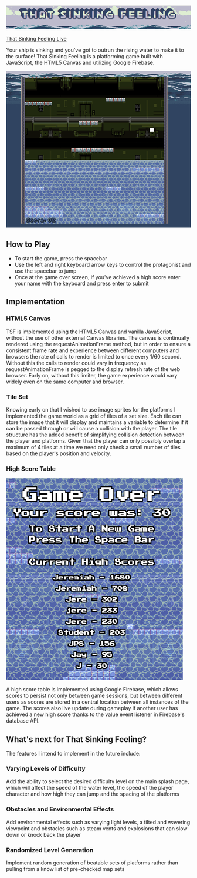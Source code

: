 ![alt text](https://raw.githubusercontent.com/jpshugrue/That-Sinking-Feeling/master/images/readme/title.png "That Sinking Feeling Logo")

[That Sinking Feeling Live](http://jpshugrue.com/That-Sinking-Feeling/)

Your ship is sinking and you've got to outrun the rising water to make it to the surface! That Sinking Feeling is a platforming game built with JavaScript, the HTML5 Canvas and utilizing Google Firebase.

![alt text](https://raw.githubusercontent.com/jpshugrue/That-Sinking-Feeling/master/images/readme/gameplay.png "That Sinking Feeling Gameplay")

## How to Play

- To start the game, press the spacebar
- Use the left and right keyboard arrow keys to control the protagonist and use the spacebar to jump
- Once at the game over screen, if you've achieved a high score enter your name with the keyboard and press enter to submit

## Implementation

### HTML5 Canvas
TSF is implemented using the HTML5 Canvas and vanilla JavaScript, without the use of other external Canvas libraries. The canvas is continually rendered using the requestAnimationFrame method, but in order to ensure a consistent frame rate and experience between different computers and browsers the rate of calls to render is limited to once every 1/60 second. Without this the calls to render could vary in frequency as requestAnimationFrame is pegged to the display refresh rate of the web browser. Early on, without this limiter, the game experience would vary widely even on the same computer and browser.

### Tile Set
Knowing early on that I wished to use image sprites for the platforms I implemented the game world as a grid of tiles of a set size. Each tile can store the image that it will display and maintains a variable to determine if it can be passed through or will cause a collision with the player. The tile structure has the added benefit of simplifying collision detection between the player and platforms. Given that the player can only possibly overlap a maximum of 4 tiles at a time we need only check a small number of tiles based on the player's position and velocity.

### High Score Table

![alt text](https://raw.githubusercontent.com/jpshugrue/That-Sinking-Feeling/master/images/readme/highscore.png "That Sinking Feeling Gameplay")

A high score table is implemented using Google Firebase, which allows scores to persist not only between game sessions, but between different users as scores are stored in a central location between all instances of the game. The scores also live update during gameplay if another user has achieved a new high score thanks to the value event listener in Firebase's database API.

## What's next for That Sinking Feeling?

The features I intend to implement in the future include:

### Varying Levels of Difficulty
Add the ability to select the desired difficulty level on the main splash page, which will affect the speed of the water level, the speed of the player character and how high they can jump and the spacing of the platforms

### Obstacles and Environmental Effects
Add environmental effects such as varying light levels, a tilted and wavering viewpoint and obstacles such as steam vents and explosions that can slow down or knock back the player

### Randomized Level Generation
Implement random generation of beatable sets of platforms rather than pulling from a know list of pre-checked map sets
